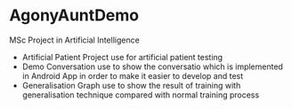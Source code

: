 AgonyAuntDemo
===============

MSc Project in Artificial Intelligence  

- Artificial Patient Project
	use for artificial patient testing
- Demo Conversation
	use to show the conversatio which is implemented in Android App in order to make it easier to develop and test
- Generalisation Graph
	use to show the result of training with generalisation technique compared with normal training process
